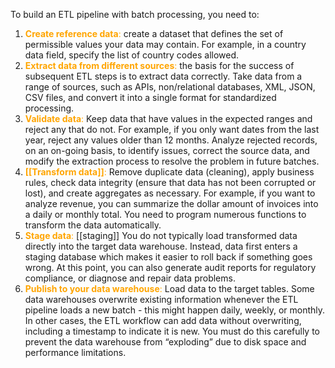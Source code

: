 To build an ETL pipeline with batch processing, you need to:

1.  <font color = 'orange'>**Create reference data**: </font>
create a dataset that defines the set of permissible values your data may contain. For example, in a country data field, specify the list of country codes allowed.
2.  <font color = 'orange'>**Extract data from different sources**: </font>
the basis for the success of subsequent ETL steps is to extract data correctly. Take data from a range of sources, such as APIs, non/relational databases, XML, JSON, CSV files, and convert it into a single format for standardized processing.
3.  <font color = 'orange'>**Validate data**: </font>
Keep data that have values in the expected ranges and reject any that do not. For example, if you only want dates from the last year, reject any values older than 12 months. Analyze rejected records, on an on-going basis, to identify issues, correct the source data, and modify the extraction process to resolve the problem in future batches.
4.  <font color = 'orange'>**[[Transform data]]**:</font> 
Remove duplicate data (cleaning), apply business rules, check data integrity (ensure that data has not been corrupted or lost), and create aggregates as necessary. For example, if you want to analyze revenue, you can summarize the dollar amount of invoices into a daily or monthly total. You need to program numerous functions to transform the data automatically. 
5.  <font color = 'orange'>**Stage data**: </font> [[staging]]
You do not typically load transformed data directly into the target data warehouse. Instead, data first enters a staging database which makes it easier to roll back if something goes wrong. At this point, you can also generate audit reports for regulatory compliance, or diagnose and repair data problems.
6.  <font color = 'orange'>**Publish to your data warehouse**: </font>
Load data to the target tables. Some data warehouses overwrite existing information whenever the ETL pipeline loads a new batch - this might happen daily, weekly, or monthly. In other cases, the ETL workflow can add data without overwriting, including a timestamp to indicate it is new. You must do this carefully to prevent the data warehouse from “exploding” due to disk space and performance limitations.